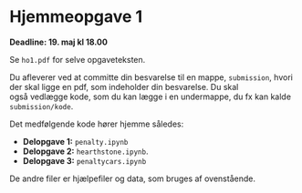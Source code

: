 # Hjemmeopgave 1

**Deadline: 19. maj kl 18.00**

Se `ho1.pdf` for selve opgaveteksten. 

Du afleverer ved at committe din besvarelse til en mappe, `submission`, hvori der skal ligge en pdf, som indeholder din besvarelse. Du skal også vedlægge kode, som du kan  lægge i en undermappe, du fx kan kalde `submission/kode`. 

Det medfølgende kode hører hjemme således: 

* **Delopgave 1:** `penalty.ipynb`
* **Delopgave 2:** `hearthstone.ipynb`. 
* **Delopgave 3:** `penaltycars.ipynb`

De andre filer er hjælpefiler og data, som bruges af ovenstående. 
